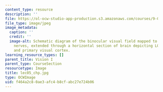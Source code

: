 ```yaml
---
content_type: resource
description: ''
file: https://ol-ocw-studio-app-production.s3.amazonaws.com/courses/9-00sc-introduction-to-psychology-fall-2011/f464a2c80ae3afc4b8cfabc27e724b06_lec05_chp.jpg
file_type: image/jpeg
image_metadata:
  caption: ''
  credit: ''
  image-alt: Schematic diagram of the binocular visual field mapped to eyes and optic
    nerves, extended through a horizontal section of brain depicting LGN, optic radiation,
    and primary visual cortex.
learning_resource_types: []
parent_title: Vision I
parent_type: CourseSection
resourcetype: Image
title: lec05_chp.jpg
type: OCWImage
uid: f464a2c8-0ae3-afc4-b8cf-abc27e724b06
---
```

